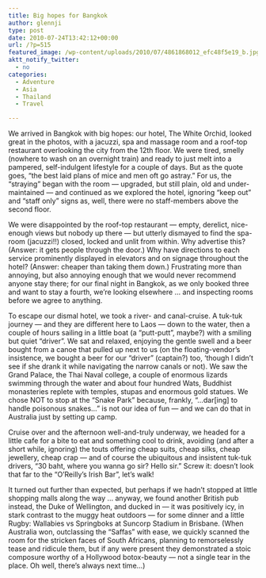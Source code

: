```yaml
---
title: Big hopes for Bangkok
author: glennji
type: post
date: 2010-07-24T13:42:12+00:00
url: /?p=515
featured_image: /wp-content/uploads/2010/07/4861868012_efc48f5e19_b.jpg
aktt_notify_twitter:
  - no
categories:
  - Adventure
  - Asia
  - Thailand
  - Travel

---
```

We arrived in Bangkok with big hopes: our hotel, The White Orchid, looked great in the photos, with a jacuzzi, spa and massage room and a roof-top restaurant overlooking the city from the 12th floor. We were tired, smelly (nowhere to wash on an overnight train) and ready to just melt into a pampered, self-indulgent lifestyle for a couple of days. But as the quote goes, &#8220;the best laid plans of mice and men oft go astray.&#8221; For us, the &#8220;straying&#8221; began with the room &#8212; upgraded, but still plain, old and under-maintained &#8212; and continued as we explored the hotel, ignoring &#8220;keep out&#8221; and &#8220;staff only&#8221; signs as, well, there were no staff-members above the second floor.
  
We were disappointed by the roof-top restaurant &#8212; empty, derelict, nice-enough views but nobody up there &#8212; but utterly dismayed to find the spa-room (jacuzzi!!) closed, locked and unlit from within. Why advertise this? (Answer: it gets people through the door.) Why have directions to each service prominently displayed in elevators and on signage throughout the hotel? (Answer: cheaper than taking them down.) Frustrating more than annoying, but also annoying enough that we would never recommend anyone stay there; for our final night in Bangkok, as we only booked three and want to stay a fourth, we&#8217;re looking elsewhere &#8230; and inspecting rooms before we agree to anything.
  
To escape our dismal hotel, we took a river- and canal-cruise. A tuk-tuk journey &#8212; and they are different here to Laos &#8212; down to the water, then a couple of hours sailing in a little boat (a &#8220;putt-putt&#8221;, maybe?) with a smiling but quiet &#8220;driver&#8221;. We sat and relaxed, enjoying the gentle swell and a beer bought from a canoe that pulled up next to us (on the floating-vendor&#8217;s insistence, we bought a beer for our &#8220;driver&#8221; (captain?) too, &#8216;though I didn&#8217;t see if she drank it while navigating the narrow canals or not). We saw the Grand Palace, the Thai Naval college, a couple of enormous lizards swimming through the water and about four hundred Wats, Buddhist monasteries replete with temples, stupas and enormous gold statues. We chose NOT to stop at the &#8220;Snake Park&#8221; because, frankly, &#8220;&#8230;dar[ing] to handle poisonous snakes&#8230;&#8221; is not our idea of fun &#8212; and we can do that in Australia just by setting up camp.
  
Cruise over and the afternoon well-and-truly underway, we headed for a little cafe for a bite to eat and something cool to drink, avoiding (and after a short while, ignoring) the touts offering cheap suits, cheap silks, cheap jewellery, cheap crap &#8212; and of course the ubiquitous and insistent tuk-tuk drivers, &#8220;30 baht, where you wanna go sir? Hello sir.&#8221; Screw it: doesn&#8217;t look that far to the &#8220;O&#8217;Reilly&#8217;s Irish Bar&#8221;, let&#8217;s walk!
  
It turned out further than expected, but perhaps if we hadn&#8217;t stopped at little shopping malls along the way &#8230; anyway, we found another British pub instead, the Duke of Wellington, and ducked in &#8212; it was positively icy, in stark contrast to the muggy heat outdoors &#8212; for some dinner and a little Rugby: Wallabies vs Springboks at Suncorp Stadium in Brisbane. (When Australia won, outclassing the &#8220;Saffas&#8221; with ease, we quickly scanned the room for the stricken faces of South Africans, planning to remorselessly tease and ridicule them, but if any were present they demonstrated a stoic composure worthy of a Hollywood botox-beauty &#8212; not a single tear in the place. Oh well, there&#8217;s always next time&#8230;)
